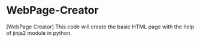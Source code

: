 # WebPage-Creator
[WebPage Creator] This code will create the basic HTML page with the help of jinja2 module in python.
